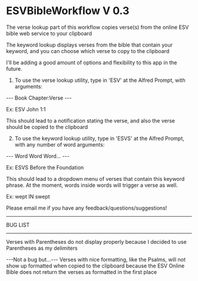 ESVBibleWorkflow V 0.3
=======================

The verse lookup part of this workflow copies verse(s) from the online ESV bible web service to your clipboard

The keyword lookup displays verses from the bible that contain your keyword, and you can choose which verse to copy to the clipboard

I'll be adding a good amount of options and flexibility to this app in the future.

1) To use the verse lookup utility, type in 'ESV' at the Alfred Prompt, with arguments: 

--- Book Chapter:Verse ---

Ex: ESV John 1:1

This should lead to a notification stating the verse, and also the verse should be copied to the clipboard

2) To use the keyword lookup utility, type in 'ESVS' at the Alfred Prompt, with any number of word arguments:

--- Word Word Word... ---

Ex: ESVS Before the Foundation

This should lead to a dropdown menu of verses that contain this keyword phrase. At the moment, words inside words will trigger a verse as well. 

Ex: wept IN swept

Please email me if you have any feedback/questions/suggestions!

*********
BUG LIST
*********

Verses with Parentheses do not display properly because I decided to use Parentheses as my delimiters

---Not a bug but...--- 
Verses with nice formatting, like the Psalms, will not show up formatted when copied to the clipboard because the ESV Online Bible does not return the verses as formatted in the first place